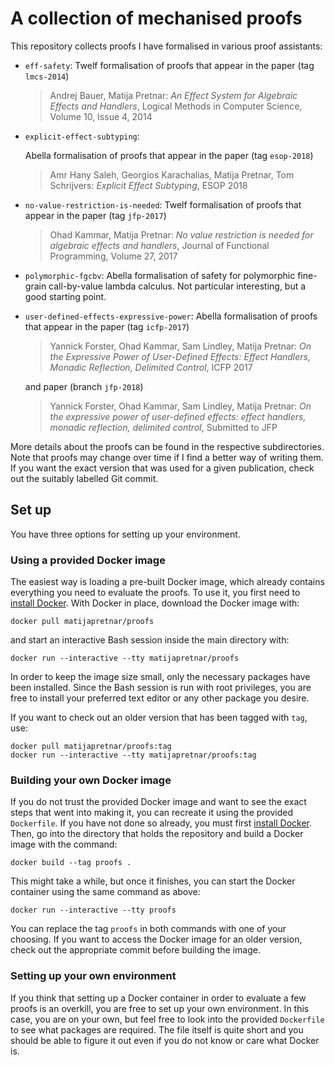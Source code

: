 # A collection of mechanised proofs

This repository collects proofs I have formalised in various proof assistants:

* `eff-safety`:
    Twelf formalisation of proofs that appear in the paper (tag `lmcs-2014`)

    > Andrej Bauer, Matija Pretnar:
    > *An Effect System for Algebraic Effects and Handlers*,
    > Logical Methods in Computer Science, Volume 10, Issue 4, 2014

* `explicit-effect-subtyping`:

    Abella formalisation of proofs that appear in the paper (tag `esop-2018`)

    > Amr Hany Saleh, Georgios Karachalias, Matija Pretnar, Tom Schrijvers:
    > *Explicit Effect Subtyping*,
    > ESOP 2018

* `no-value-restriction-is-needed`:
    Twelf formalisation of proofs that appear in the paper (tag `jfp-2017`)

    > Ohad Kammar, Matija Pretnar:
    > *No value restriction is needed for algebraic effects and handlers*,
    > Journal of Functional Programming, Volume 27, 2017

* `polymorphic-fgcbv`:
    Abella formalisation of safety for polymorphic fine-grain call-by-value
    lambda calculus. Not particular interesting, but a good starting point.

* `user-defined-effects-expressive-power`:
    Abella formalisation of proofs that appear in the paper (tag `icfp-2017`)

    > Yannick Forster, Ohad Kammar, Sam Lindley, Matija Pretnar:
    > *On the Expressive Power of User-Defined Effects:*
    > *Effect Handlers, Monadic Reflection, Delimited Control*,
    > ICFP 2017

    and paper (branch `jfp-2018`)

    > Yannick Forster, Ohad Kammar, Sam Lindley, Matija Pretnar:
    > *On the expressive power of user-defined effects:*
    > *effect handlers, monadic reflection, delimited control*,
    > Submitted to JFP

More details about the proofs can be found in the respective subdirectories.
Note that proofs may change over time if I find a better way of writing them.
If you want the exact version that was used for a given publication, check
out the suitably labelled Git commit.

## Set up

You have three options for setting up your environment.

### Using a provided Docker image

The easiest way is loading a pre-built Docker image, which already contains
everything you need to evaluate the proofs. To use it, you first need to
[install Docker](https://docs.docker.com/engine/installation/).
With Docker in place, download the Docker image with:

    docker pull matijapretnar/proofs

and start an interactive Bash session inside the main directory with:

    docker run --interactive --tty matijapretnar/proofs

In order to keep the image size small, only the necessary packages have been
installed. Since the Bash session is run with root privileges, you are free to
install your preferred text editor or any other package you desire.

If you want to check out an older version that has been tagged with `tag`, use:

    docker pull matijapretnar/proofs:tag
    docker run --interactive --tty matijapretnar/proofs:tag

### Building your own Docker image

If you do not trust the provided Docker image and want to see the exact steps
that went into making it, you can recreate it using the provided `Dockerfile`.
If you have not done so already, you must first
[install Docker](https://docs.docker.com/engine/installation/). Then, go into
the directory that holds the repository and build a Docker image with the
command:

    docker build --tag proofs .

This might take a while, but once it finishes, you can start the Docker
container using the same command as above:

    docker run --interactive --tty proofs

You can replace the tag `proofs` in both commands with one of your choosing.
If you want to access the Docker image for an older version, check out the
appropriate commit before building the image.

### Setting up your own environment

If you think that setting up a Docker container in order to evaluate a few
proofs is an overkill, you are free to set up your own environment. In this
case, you are on your own, but feel free to look into the provided `Dockerfile`
to see what packages are required. The file itself is quite short and you should
be able to figure it out even if you do not know or care what Docker is.
